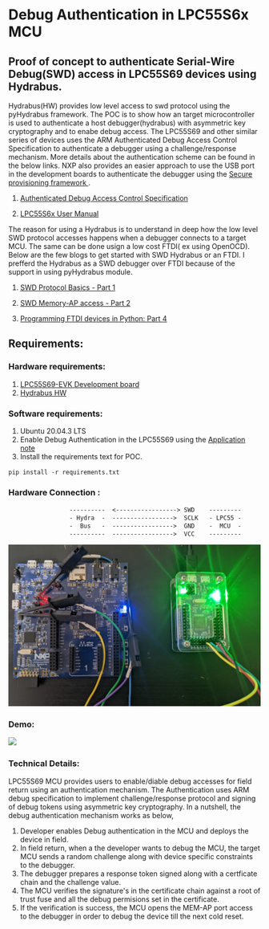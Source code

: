 # Debug Authentication in LPC55S6x MCU

## Proof of concept to authenticate Serial-Wire Debug(SWD) access in LPC55S69 devices using Hydrabus. 

Hydrabus(HW) provides low level access to swd protocol using the pyHydrabus framework. The POC is to show how an target microcontroller is used to authenticate a host debugger(hydrabus) with asymmetric key cryptography and to enabe debug access. The LPC55S69 and other similar series of devices uses the ARM Authenticated Debug Access Control Specification to authenticate a debugger using a challenge/response mechanism. More details about the authentication scheme can be found in the below links. NXP also provides an easier approach to use the USB port in the development boards to authenticate the debugger using the [Secure provisioning framework ](https://pypi.org/project/spsdk/). 

1. [Authenticated Debug Access Control Specification](https://developer.arm.com/documentation/den0101/latest)

2. [LPC55S6x User Manual](https://www.nxp.com/products/processors-and-microcontrollers/arm-microcontrollers/general-purpose-mcus/lpc5500-cortex-m33/high-efficiency-arm-cortex-m33-based-microcontroller-family:LPC55S6x?tab=Documentation_Tab)

The reason for using a Hydrabus is to understand in deep how the low level SWD protocol accesses happens when a debugger connects to a target MCU. The same can be done usign a low cost FTDI( ex using OpenOCD). Below are the few blogs to get started with SWD Hydrabus or an FTDI. I prefferd the Hydrabus as a SWD debugger over FTDI because of the support in using pyHydrabus module.  

1. [SWD Protocol Basics - Part 1](https://research.kudelskisecurity.com/2019/05/16/swd-arms-alternative-to-jtag/)

2. [SWD Memory-AP access - Part 2](https://research.kudelskisecurity.com/2019/07/31/swd-part-2-the-mem-ap/)

3. [Programming FTDI devices in Python: Part 4](https://iosoft.blog/2018/12/08/ftdi-python-part-4/)

## Requirements:

### Hardware requirements:

1. [LPC55S69-EVK Development board](https://www.nxp.com/design/development-boards/lpcxpresso-boards/lpcxpresso55s69-development-board:LPC55S69-EVK)
2. [Hydrabus HW](https://github.com/hydrabus/hydrabus)

### Software requirements:

1. Ubuntu 20.04.3 LTS
2. Enable Debug Authentication in the LPC55S69 using the [Application note](https://www.nxp.com/docs/en/application-note/AN13037.pdf) 
3. Install the requirements text for POC.

``` 
pip install -r requirements.txt 
```

### Hardware Connection :

                     ----------  <-----------------> SWD    ---------
                     - Hydra  -  ----------------->  SCLK   - LPC55 -
                     -  Bus   -  ----------------->  GND    -  MCU  -
                     ----------  ----------------->  VCC    ---------                            
                 
![](LPC_Hydrabus_connection.jpg)

### Demo:

![](swd_auth_sucess.gif)

### Technical Details:

LPC55S69 MCU provides users to enable/diable debug accesses for field return using an authentication mechanism. The Authentication  uses ARM debug specification to implement challenge/response protocol and signing of debug tokens using asymmetric key cryptography. In a nutshell, the debug authentication mechanism works as below,

1. Developer enables Debug authentication in the MCU and deploys the device in field.  
2. In field return, when a the developer wants to debug the MCU, the target MCU sends a random challenge along with device specific constraints to the debugger. 
3. The debugger prepares a response token signed along with a certficate chain and the challenge value. 
4. The MCU verifies the signature's in the certificate chain against a root of trust fuse and all the debug permisions set in the certificate. 
5. If the verification is success, the MCU opens the MEM-AP port access to the debugger in order to debug the device till the next cold reset.  



